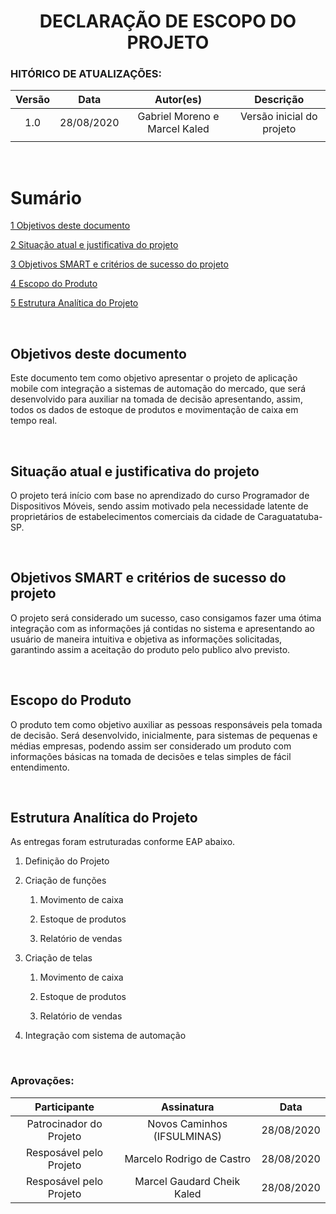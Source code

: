<h1 align="center"> DECLARAÇÃO DE ESCOPO DO PROJETO</h1>

### HITÓRICO DE ATUALIZAÇÕES:
| **Versão** |  **Data**  |         **Autor(es)**         |       **Descrição**       |
| :--------: | :--------: | :---------------------------: | :-----------------------: |
|    1.0     | 28/08/2020 | Gabriel Moreno e Marcel Kaled | Versão inicial do projeto |
|            |            |                               |                           |

<br>

Sumário 
=======

[1 Objetivos deste documento](#objetivos-deste-documento)

[2 Situação atual e justificativa do projeto](#situação-atual-e-justificativa-do-projeto)

[3 Objetivos SMART e critérios de sucesso do projeto](#objetivos-smart-e-critérios-de-sucesso-do-projeto)

[4 Escopo do Produto](#escopo-do-produto)

[5 Estrutura Analítica do Projeto](#estrutura-analítica-do-projeto)

<br>

## Objetivos deste documento

Este documento tem como objetivo apresentar o projeto de aplicação
mobile com integração a sistemas de automação do mercado, que será
desenvolvido para auxiliar na tomada de decisão apresentando, assim,
todos os dados de estoque de produtos e movimentação de caixa em tempo
real.

<br>

## Situação atual e justificativa do projeto

O projeto terá início com base no aprendizado do curso Programador de
Dispositivos Móveis, sendo assim motivado pela necessidade latente de
proprietários de estabelecimentos comerciais da cidade de
Caraguatatuba-SP.

<br>

## Objetivos SMART e critérios de sucesso do projeto

O projeto será considerado um sucesso, caso consigamos fazer uma ótima
integração com as informações já contidas no sistema e apresentando ao
usuário de maneira intuitiva e objetiva as informações solicitadas,
garantindo assim a aceitação do produto pelo publico alvo previsto.

<br>

## Escopo do Produto

O produto tem como objetivo auxiliar as pessoas responsáveis pela tomada
de decisão. Será desenvolvido, inicialmente, para sistemas de pequenas e
médias empresas, podendo assim ser considerado um produto com
informações básicas na tomada de decisões e telas simples de fácil
entendimento.

<br>

## Estrutura Analítica do Projeto

As entregas foram estruturadas conforme EAP abaixo.

1.  Definição do Projeto

2.  Criação de funções

    1.  Movimento de caixa

    2.  Estoque de produtos

    3.  Relatório de vendas

3.  Criação de telas

    1.  Movimento de caixa

    2.  Estoque de produtos

    3.  Relatório de vendas

4.  Integração com sistema de automação

<br>

### Aprovações:

|    **Participante**     |       **Assinatura**        |  **Data**  |
| :---------------------: | :-------------------------: | :--------: |
| Patrocinador do Projeto | Novos Caminhos (IFSULMINAS) | 28/08/2020 |
| Resposável pelo Projeto |  Marcelo Rodrigo de Castro  | 28/08/2020 |
| Resposável pelo Projeto | Marcel Gaudard Cheik Kaled  | 28/08/2020 |




